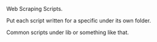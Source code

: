 Web Scraping Scripts. 

Put each script written for a specific under its own folder. 

Common scripts under lib or something like that. 